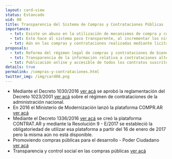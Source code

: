 ```yaml
---
layout: card-view
status: Estancado
uid: 08
title: Transparencia del Sistema de Compras y Contrataciones Públicas
importance:
  - txt: Existe un abuso en la utilización de mecanismos de compra y contratación alternativo a la licitación pública, como la compra directa.
  - txt: Esto hace al sistema poco transparente, al incrementar los niveles de discrecionalidad y  reducir la publicidad de los actos, lo cual habitualmente deriva en contrataciones más costosas para el Estado.
  - txt: Aún en las compras y contrataciones realizadas mediante licitaciones públicas, no es posible acceder libremente a los contratos suscritos por el Estado.
proposals:
  - txt: Reforma del régimen legal de compras y contrataciones de bienes y servicios y de obras públicas, limitando la posibilidad de utilizar mecanismos alternativos a la licitación pública.
  - txt: Transparencia de la información relativa a contrataciones alternativas, incrementando la publicidad de los expedientes mediante mecanismos sencillos de acceso y visualización que permitan el control.
  - txt: Publicación online y accesible de todos los contratos suscritos por el Estado en el marco de compras y contrataciones de cualquier bien, servicio u obra.
details: true
permalink: /compras-y-contrataciones.html
twitter_img: /img/card08.png
---
```


* Mediante el Decreto 1030/2016 [ver acá](http://servicios.infoleg.gob.ar/infolegInternet/verNorma.do;jsessionid=2B9C04E95E853D9EE677594E8B5D5F49?id=265506) se aprobó la reglamentación del Decreto 1023/2001 [ver acá](http://servicios.infoleg.gob.ar/infolegInternet/anexos/65000-69999/68396/texact.htm) sobre el régimen de contrataciones de la administración nacional.
* En 2016 el Ministerio de Modernización lanzó la plataforma COMPR.AR [ver acá](https://comprar.gob.ar/)
* Mediante el Decreto 1336/2016  [ver acá](https://www.boletinoficial.gob.ar/#!DetalleNorma/156890/20161230) se creó la plataforma CONTRAT.AR y mediante la Resolución 9 - E/2017 se estableció la obligatoriedad de utilizar esa plataforma a partir del 16 de enero de 2017 pero la misma aún no está disponible.
* Promoviendo compras públicas para el desarrollo - Poder Ciudadano [ver acá](http://poderciudadano.org/wp/wp-content/uploads/2010/09/para-web-informe-completo.pdf)
* Transparencia y control social en las compras públicas [ver acá](http://poderciudadano.org/sitio/wp-content/uploads/2013/08/TransparenciayControlSocialenlasContratacionesPublicas.pdf)
